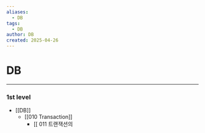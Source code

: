 ```yaml
---
aliases:
  - DB
tags:
  - DB
author: DB
created: 2025-04-26
---
```


# DB 
----
### 1st level 
- [[DB]]
	- [[010 Transaction]]
		- [[ 011 트랜잭션의
